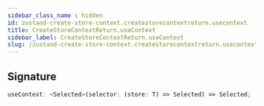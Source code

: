 ```yaml
---
sidebar_class_name : hidden
id: zustand-create-store-context.createstorecontextreturn.usecontext
title: CreateStoreContextReturn.useContext
sidebar_label: CreateStoreContextReturn.useContext
slug: /zustand-create-store-context.createstorecontextreturn.usecontext
---
```






## Signature

```typescript
useContext: <Selected>(selector: (store: T) => Selected) => Selected;
```

